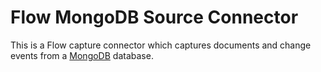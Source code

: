 # Flow MongoDB Source Connector

This is a Flow capture connector which captures documents and change events from a
[MongoDB](https://www.mongodb.com/) database.
